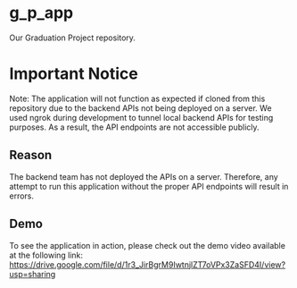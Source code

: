 # g_p_app

Our Graduation Project repository.

# Important Notice
Note: The application will not function as expected if cloned from this repository due to the backend APIs not being deployed on a server. We used ngrok during development to tunnel local backend APIs for testing purposes. As a result, the API endpoints are not accessible publicly.

## Reason
The backend team has not deployed the APIs on a server. Therefore, any attempt to run this application without the proper API endpoints will result in errors.

## Demo
To see the application in action, please check out the demo video available at the following link:
https://drive.google.com/file/d/1r3_JirBgrM9IwtnjlZT7oVPx3ZaSFD4I/view?usp=sharing
